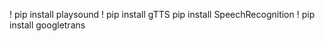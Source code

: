 ! pip install playsound
! pip install gTTS
 pip install SpeechRecognition
 ! pip install googletrans
